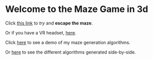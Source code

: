 # Welcome to the Maze Game in 3d
Click [this link](https://roadkillcat.github.io/3dMazeGame/maze.html) to *try* and **escape the maze**.

Or if you have a VR headset, [here](https://roadkillcat.github.io/3dMazeGame/mazeVR.html).

Click [here](https://roadkillcat.github.io/3dMazeGame/mazeGenerater.html) to see a demo of my maze generation algorithms.

Or [here](https://roadkillcat.github.io/3dMazeGame/exampleMazes.html) to see the different algorithms generated side-by-side.
